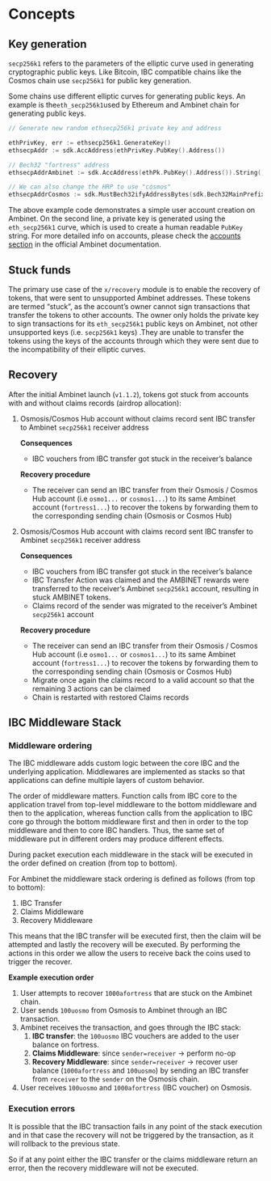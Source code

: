 <!--
order: 1
-->

# Concepts

## Key generation

`secp256k1` refers to the parameters of the elliptic curve used in generating cryptographic public keys. Like Bitcoin, IBC compatible chains like the Cosmos chain use `secp256k1` for public key generation.

Some chains use different elliptic curves for generating public keys. An example is the`eth_secp256k1`used by Ethereum and Ambinet chain for generating public keys.

```go
// Generate new random ethsecp256k1 private key and address

ethPrivKey, err := ethsecp256k1.GenerateKey()
ethsecpAddr := sdk.AccAddress(ethPrivKey.PubKey().Address())

// Bech32 "fortress" address
ethsecpAddrAmbinet := sdk.AccAddress(ethPk.PubKey().Address()).String()

// We can also change the HRP to use "cosmos"
ethsecpAddrCosmos := sdk.MustBech32ifyAddressBytes(sdk.Bech32MainPrefix, ethsecpAddr)
```

The above example code demonstrates a simple user account creation on Ambinet.
On the second line, a private key is generated using the `eth_secp256k1` curve, which is used to create a human readable `PubKey` string.
For more detailed info on accounts, please check the [accounts section](https://fortress.dev/technical_concepts/accounts.html#fortress-accounts) in the official Ambinet documentation.

## Stuck funds

The primary use case of the `x/recovery` module is to enable the recovery of tokens, that were sent to unsupported Ambinet addresses. These tokens are termed “stuck”, as the account’s owner cannot sign transactions that transfer the tokens to other accounts. The owner only holds the private key to sign transactions for its `eth_secp256k1` public keys on Ambinet, not other unsupported keys (i.e. `secp256k1` keys) .They are unable to transfer the tokens using the keys of the accounts through which they were sent due to the incompatibility of their elliptic curves.

## Recovery

After the initial Ambinet launch (`v1.1.2`), tokens got stuck from accounts with and without claims records (airdrop allocation):

1. Osmosis/Cosmos Hub account without claims record sent IBC transfer to Ambinet `secp256k1` receiver address

    **Consequences**

    - IBC vouchers from IBC transfer got stuck in the receiver’s balance

    **Recovery procedure**

    - The receiver can send an IBC transfer from their Osmosis / Cosmos Hub  account (i.e `osmo1...` or `cosmos1...`) to its same Ambinet account (`fortress1...`) to recover the tokens by forwarding them to the corresponding sending chain (Osmosis or Cosmos Hub)
2. Osmosis/Cosmos Hub account with claims record sent IBC transfer to Ambinet `secp256k1` receiver address

    **Consequences**

    - IBC vouchers  from IBC transfer got stuck in the receiver’s balance
    - IBC Transfer Action was claimed and the AMBINET rewards were transferred to the receiver’s Ambinet `secp256k1` account, resulting in stuck AMBINET tokens.
    - Claims record of the sender was migrated to the receiver’s Ambinet `secp256k1` account

    **Recovery procedure**

    - The receiver can send an IBC transfer from their Osmosis / Cosmos Hub  account (i.e `osmo1...` or `cosmos1...`) to its same Ambinet account (`fortress1...`)  to recover the tokens by forwarding them to the corresponding sending chain (Osmosis or Cosmos Hub)
    - Migrate once again the claims record to a valid account so that the remaining 3 actions can be claimed
    - Chain is restarted with restored Claims records

## IBC Middleware Stack

### Middleware ordering

The IBC middleware adds custom logic between the core IBC and the underlying application. Middlewares are implemented as stacks so that applications can define multiple layers of custom behavior.

The order of middleware matters. Function calls from IBC core to the application travel from top-level middleware to the bottom middleware and then to the application, whereas function calls from the application to IBC core go through the bottom middleware first and then in order to the top middleware and then to core IBC handlers. Thus, the same set of middleware put in different orders may produce different effects.

During packet execution each middleware in the stack will be executed in the order defined on creation (from top to bottom).

For Ambinet the middleware stack ordering is defined as follows (from top to bottom):

1. IBC Transfer
2. Claims Middleware
3. Recovery Middleware

This means that the IBC transfer will be executed first, then the claim will be attempted and lastly the recovery will be executed. By performing the actions in this order we allow the users to receive back the coins used to trigger the recover.

**Example execution order**

1. User attempts to recover `1000afortress` that are stuck on the Ambinet chain.
2. User sends `100uosmo` from Osmosis to Ambinet through an IBC transaction.
3. Ambinet receives the transaction, and goes through the IBC stack:
    1. **IBC transfer**: the `100uosmo` IBC vouchers are added to the user balance on fortress.
    2. **Claims Middleware**: since `sender=receiver` -> perform no-op
    3. **Recovery Middleware**: since `sender=receiver` -> recover user balance (`1000afortress` and `100uosmo`) by sending an IBC transfer from `receiver` to the `sender` on the Osmosis chain.
4. User receives `100uosmo` and `1000afortress` (IBC voucher) on Osmosis.

### Execution errors

It is possible that the IBC transaction fails in any point of the stack execution and in that case the recovery will not be triggered by the transaction, as it will rollback to the previous state.

So if at any point either the IBC transfer or the claims middleware return an error, then the recovery middleware will not be executed.
